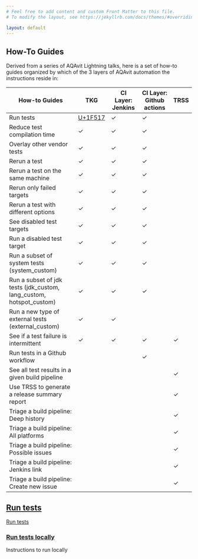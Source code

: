 ```yaml
---
# Feel free to add content and custom Front Matter to this file.
# To modify the layout, see https://jekyllrb.com/docs/themes/#overriding-theme-defaults

layout: default
---
```


## How-To Guides

Derived from a series of AQAvit Lightning talks, here is a set of how-to guides organized by which of the 3 layers of AQAvit automation the instructions reside in:

| How-to Guides | TKG | CI Layer: Jenkins | CI Layer: Github actions | TRSS |
| --- | --- | --- | --- | --- |
| Run tests |  [U+1F517](#run-tests-locally)   |  ✓   |  ✓   |     |
| Reduce test compilation time |  ✓   |  ✓   |  ✓   |     |
| Overlay other vendor tests |   ✓  |  ✓   |  ✓   |     |
| Rerun a test |  ✓   |   ✓  |  ✓   |     |
| Rerun a test on the same machine |  ✓   |  ✓   |  ✓   |     |
| Rerun only failed targets |  ✓   |  ✓   |  ✓   |     |
| Rerun a test with different options |  ✓   |  ✓   |  ✓   |     |
| See disabled test targets |   ✓  |  ✓   |  ✓   |     |
| Run a disabled test target |   ✓  |  ✓   |  ✓   |     |
| Run a subset of system tests (system_custom) |   ✓  |  ✓   |   ✓  |     |
| Run a subset of jdk tests (jdk_custom, lang_custom, hotspot_custom) |  ✓   |   ✓  |  ✓   |     |
| Run a new type of external tests (external_custom)| ✓    |  ✓   |     |     |
| See if a test failure is intermittent | ✓  |  ✓   |  ✓   |  ✓   |
| Run tests in a Github workflow |     |     |   ✓  |     |
| See all test results in a given build pipeline |     |     |     |  ✓   |
| Use TRSS to generate a release summary report |     |     |     |  ✓   |
| Triage a build pipeline: Deep history |     |     |     |  ✓   |
| Triage a build pipeline: All platforms |     |     |     |   ✓  |
| Triage a build pipeline: Possible issues |     |     |     |  ✓   |
| Triage a build pipeline: Jenkins link |     |     |     |  ✓   |
| Triage a build pipeline: Create new issue |     |     |     |  ✓   |


## [Run tests](#run-tests)
[Run tests](#run-tests2)

### [Run tests locally](#run-tests-locally)
Instructions to run locally

